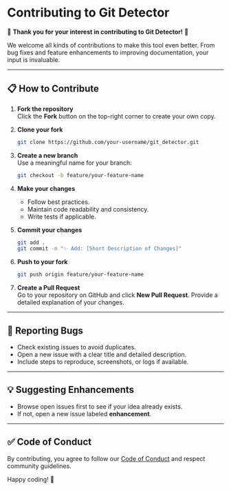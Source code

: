 # Contributing to Git Detector

🎉 **Thank you for your interest in contributing to Git Detector!** 🎉

We welcome all kinds of contributions to make this tool even better. From bug fixes and feature enhancements to improving documentation, your input is invaluable.

---

## 📋 How to Contribute

1. **Fork the repository**  
   Click the **Fork** button on the top-right corner to create your own copy.

2. **Clone your fork**  
   ```bash
   git clone https://github.com/your-username/git_detector.git
   ```

3. **Create a new branch**  
   Use a meaningful name for your branch:
   ```bash
   git checkout -b feature/your-feature-name
   ```

4. **Make your changes**  
   - Follow best practices.
   - Maintain code readability and consistency.
   - Write tests if applicable.

5. **Commit your changes**  
   ```bash
   git add .
   git commit -m "✨ Add: [Short Description of Changes]"
   ```

6. **Push to your fork**  
   ```bash
   git push origin feature/your-feature-name
   ```

7. **Create a Pull Request**  
   Go to your repository on GitHub and click **New Pull Request**. Provide a detailed explanation of your changes.

---

## 🐛 Reporting Bugs

- Check existing issues to avoid duplicates.
- Open a new issue with a clear title and detailed description.
- Include steps to reproduce, screenshots, or logs if available.

---

## 💡 Suggesting Enhancements

- Browse open issues first to see if your idea already exists.
- If not, open a new issue labeled **enhancement**.

---

## ✅ Code of Conduct

By contributing, you agree to follow our [Code of Conduct](CODE_OF_CONDUCT.md) and respect community guidelines.

Happy coding! 🚀
